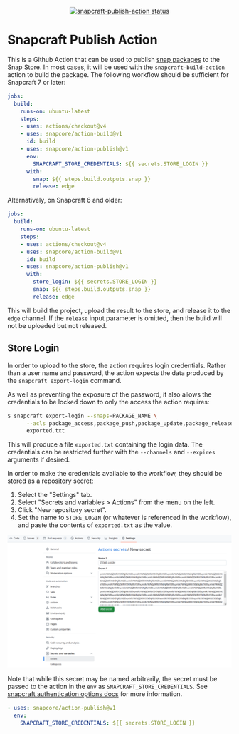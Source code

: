<p align="center">
  <a href="https://github.com/snapcore/action-publish/actions"><img alt="snapcraft-publish-action status" src="https://github.com/snapcore/action-publish/workflows/build-test/badge.svg"></a>
</p>

# Snapcraft Publish Action

This is a Github Action that can be used to publish [snap
packages](https://snapcraft.io) to the Snap Store.  In most cases, it
will be used with the `snapcraft-build-action` action to build the
package.  The following workflow should be sufficient for Snapcraft 7 or later:

```yaml
jobs:
  build:
    runs-on: ubuntu-latest
    steps:
    - uses: actions/checkout@v4
    - uses: snapcore/action-build@v1
      id: build
    - uses: snapcore/action-publish@v1
      env:
        SNAPCRAFT_STORE_CREDENTIALS: ${{ secrets.STORE_LOGIN }}
      with:
        snap: ${{ steps.build.outputs.snap }}
        release: edge
```

Alternatively, on Snapcraft 6 and older:
```yaml
jobs:
  build:
    runs-on: ubuntu-latest
    steps:
    - uses: actions/checkout@v4
    - uses: snapcore/action-build@v1
      id: build
    - uses: snapcore/action-publish@v1
      with:
        store_login: ${{ secrets.STORE_LOGIN }}
        snap: ${{ steps.build.outputs.snap }}
        release: edge
```

This will build the project, upload the result to the store, and
release it to the `edge` channel.  If the `release` input parameter is
omitted, then the build will not be uploaded but not released.


## Store Login

In order to upload to the store, the action requires login
credentials.  Rather than a user name and password, the action expects
the data produced by the `snapcraft export-login` command.

As well as preventing the exposure of the password, it also allows the
credentials to be locked down to only the access the action requires:

```sh
$ snapcraft export-login --snaps=PACKAGE_NAME \
      --acls package_access,package_push,package_update,package_release \
      exported.txt
```

This will produce a file `exported.txt` containing the login data.
The credentials can be restricted further with the `--channels` and
`--expires` arguments if desired.

In order to make the credentials available to the workflow, they
should be stored as a repository secret:

1. Select the "Settings" tab.
2. Select "Secrets and variables > Actions"  from the menu on the left.
3. Click "New repository secret".
4. Set the name to `STORE_LOGIN` (or whatever is referenced in the workflow), and paste the contents of `exported.txt` as the value.

![Screenshot depicting secrets configuration](add-secret.png)

Note that while this secret may be named arbitrarily,
the secret must be passed to the action in the `env` as `SNAPCRAFT_STORE_CREDENTIALS`.
See [snapcraft authentication options docs](https://snapcraft.io/docs/snapcraft-authentication#snapcraft_store_credentials-environment-variable) for more information.

```yaml
- uses: snapcore/action-publish@v1
  env:
    SNAPCRAFT_STORE_CREDENTIALS: ${{ secrets.STORE_LOGIN }}
```
